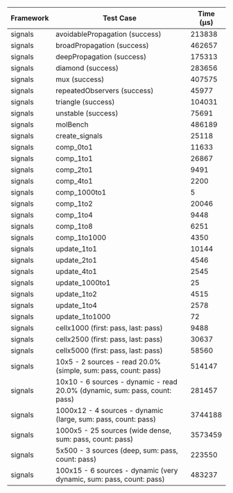 | Framework | Test Case | Time (μs) |
| --- | --- | --- |
| signals | avoidablePropagation (success) | 213838 |
| signals | broadPropagation (success) | 462657 |
| signals | deepPropagation (success) | 175313 |
| signals | diamond (success) | 283656 |
| signals | mux (success) | 407575 |
| signals | repeatedObservers (success) | 45977 |
| signals | triangle (success) | 104031 |
| signals | unstable (success) | 75691 |
| signals | molBench | 486189 |
| signals | create_signals | 25118 |
| signals | comp_0to1 | 11633 |
| signals | comp_1to1 | 26867 |
| signals | comp_2to1 | 9491 |
| signals | comp_4to1 | 2200 |
| signals | comp_1000to1 | 5 |
| signals | comp_1to2 | 20046 |
| signals | comp_1to4 | 9448 |
| signals | comp_1to8 | 6251 |
| signals | comp_1to1000 | 4350 |
| signals | update_1to1 | 10144 |
| signals | update_2to1 | 4546 |
| signals | update_4to1 | 2545 |
| signals | update_1000to1 | 25 |
| signals | update_1to2 | 4515 |
| signals | update_1to4 | 2578 |
| signals | update_1to1000 | 72 |
| signals | cellx1000 (first: pass, last: pass) | 9488 |
| signals | cellx2500 (first: pass, last: pass) | 30637 |
| signals | cellx5000 (first: pass, last: pass) | 58560 |
| signals | 10x5 - 2 sources - read 20.0% (simple, sum: pass, count: pass) | 514147 |
| signals | 10x10 - 6 sources - dynamic - read 20.0% (dynamic, sum: pass, count: pass) | 281457 |
| signals | 1000x12 - 4 sources - dynamic (large, sum: pass, count: pass) | 3744188 |
| signals | 1000x5 - 25 sources (wide dense, sum: pass, count: pass) | 3573459 |
| signals | 5x500 - 3 sources (deep, sum: pass, count: pass) | 223550 |
| signals | 100x15 - 6 sources - dynamic (very dynamic, sum: pass, count: pass) | 483237 |
